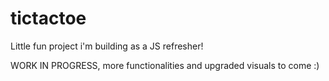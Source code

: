 # tictactoe

Little fun project i'm building as a JS refresher! 

WORK IN PROGRESS, more functionalities and upgraded visuals to come :)
